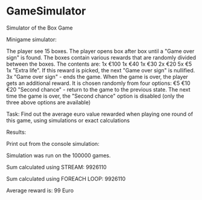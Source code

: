 # GameSimulator
Simulator of the Box Game

Minigame simulator:

The player see 15 boxes. 
The player opens box after box until a "Game over sign" is found. 
The boxes contain various rewards that are randomly divided between the boxes. 
The contents are: 
1x €100 
1x €40 
1x €30 
2x €20 
5x €5 
1x "Extra life". If this reward is picked, the next "Game over sign" is nullified. 
3x "Game over sign" - ends the game. 
When the game is over, the player gets an additional reward. It is chosen randomly from four options: 
€5 
€10 
€20 
"Second chance" - return to the game to the previous state. The next time the game is over, the "Second chance" option is disabled (only the three above options are available) 

Task: 
Find out the average euro value rewarded when playing one round of this game, using simulations or exact calculations 


Results:

Print out from the console simulation:

Simulation was run on the 100000 games.

Sum calculated using STREAM: 9926110

Sum calculated using FOREACH LOOP: 9926110

Average reward is: 99 Euro



